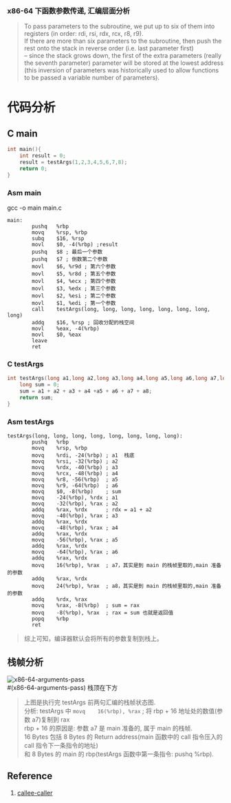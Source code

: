 ### x86-64 下函数参数传递, 汇编层面分析

> To pass parameters to the subroutine, we put up to six of them into registers (in order: rdi, rsi, rdx, rcx, r8, r9).  
> If there are more than six parameters to the subroutine, then push the rest onto the stack in reverse order (i.e. last parameter first)  
> – since the stack grows down, the first of the extra parameters (really the seventh parameter) parameter will be stored at the lowest address (this inversion of parameters was historically used to allow functions to be passed a variable number of parameters).

# 代码分析

## C main

```c
int main(){
    int result = 0;
    result = testArgs(1,2,3,4,5,6,7,8);
    return 0;
}

```

### Asm main 

gcc -o main main.c

```gas
main:
        pushq   %rbp
        movq    %rsp, %rbp
        subq    $16, %rsp
        movl    $0, -4(%rbp) ;result
        pushq   $8 ; 最后一个参数
        pushq   $7 ; 倒数第二个参数
        movl    $6, %r9d ; 第六个参数
        movl    $5, %r8d ; 第五个参数
        movl    $4, %ecx ; 第四个参数
        movl    $3, %edx ; 第三个参数
        movl    $2, %esi ; 第二个参数
        movl    $1, %edi ; 第一个参数
        call    testArgs(long, long, long, long, long, long, long, long)
        addq    $16, %rsp ; 回收分配的栈空间
        movl    %eax, -4(%rbp)
        movl    $0, %eax
        leave
        ret
```

### C testArgs

```c
int testArgs(long a1,long a2,long a3,long a4,long a5,long a6,long a7,long a8){
    long sum = 0;
    sum = a1 + a2 + a3 + a4 +a5 + a6 + a7 + a8;
    return sum;
}
```

### Asm testArgs

```x86asm
testArgs(long, long, long, long, long, long, long, long):
        pushq   %rbp
        movq    %rsp, %rbp
        movq    %rdi, -24(%rbp) ; a1  栈底
        movq    %rsi, -32(%rbp) ; a2
        movq    %rdx, -40(%rbp) ; a3
        movq    %rcx, -48(%rbp) ; a4
        movq    %r8, -56(%rbp)  ; a5
        movq    %r9, -64(%rbp)  ; a6
        movq    $0, -8(%rbp)    ; sum
        movq    -24(%rbp), %rdx ; a1
        movq    -32(%rbp), %rax ; a2
        addq    %rax, %rdx      ; rdx = a1 + a2
        movq    -40(%rbp), %rax ; a3
        addq    %rax, %rdx
        movq    -48(%rbp), %rax ; a4
        addq    %rax, %rdx
        movq    -56(%rbp), %rax ; a5
        addq    %rax, %rdx
        movq    -64(%rbp), %rax ; a6
        addq    %rax, %rdx
        movq    16(%rbp), %rax  ; a7，其实是到 main 的栈帧里取的,main 准备的参数
        addq    %rax, %rdx
        movq    24(%rbp), %rax  ; a8，其实是到 main 的栈帧里取的,main 准备的参数
        addq    %rdx, %rax
        movq    %rax, -8(%rbp)  ; sum = rax
        movq    -8(%rbp), %rax  ; rax = sum 也就是返回值
        popq    %rbp
        ret
```

> 综上可知，编译器默认会将所有的参数复制到栈上。

## 栈帧分析

![x86-64-arguments-pass](https://github.com/stardustman/pictures/raw/main/img/x86-64-arguments-pass.png)  
#(x86-64-arguments-pass) 栈顶在下方
> 上图是执行完 testArgs 前两句汇编的栈帧状态图.  
> 分析:
> testArgs 中 `movq    16(%rbp), %rax`  ; 将 rbp + 16 地址处的数值(参数 a7)复制到 rax  
rbp + 16 的原因是: 参数 a7 是 main 准备的, 属于 main 的栈帧.  
16 Bytes 包括 8 Bytes 的 Return address(main 函数中的 call 指令压入的 call 指令下一条指令的地址)  
和 8 Bytes 的 main 的 rbp(testArgs 函数中第一条指令: pushq %rbp).

## Reference

1. [callee-caller](http://web.stanford.edu/class/cs107/guide/x86-64.html)